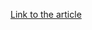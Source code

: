 [Link to the article](https://www.securityweek.com/5-6-million-impacted-by-ransomware-attack-on-healthcare-giant-ascension/)
